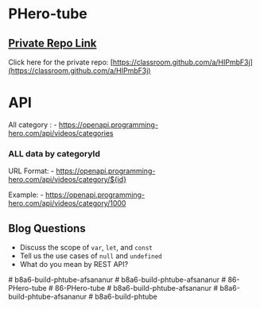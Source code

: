 # PHero-tube

## [ Private Repo Link](https://classroom.github.com/a/HIPmbF3j)

Click here for the private repo: [https://classroom.github.com/a/HIPmbF3j](https://classroom.github.com/a/HIPmbF3j)



# API

All category :  - https://openapi.programming-hero.com/api/videos/categories


### ALL data by categoryId
URL Format: - https://openapi.programming-hero.com/api/videos/category/${id}

Example: - https://openapi.programming-hero.com/api/videos/category/1000


## Blog Questions

- Discuss the scope of `var`, `let`, and `const`
- Tell us the use cases of `null` and `undefined`
- What do you mean by REST API?


#   b 8 a 6 - b u i l d - p h t u b e - a f s a n a n u r  
 #   b 8 a 6 - b u i l d - p h t u b e - a f s a n a n u r  
 #   8 6 - P H e r o - t u b e  
 #   8 6 - P H e r o - t u b e  
 #   b 8 a 6 - b u i l d - p h t u b e - a f s a n a n u r  
 #   b 8 a 6 - b u i l d - p h t u b e - a f s a n a n u r  
 #   b 8 a 6 - b u i l d - p h t u b e  
 